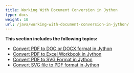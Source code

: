 ```yaml
---
title: Working With Document Conversion in Jython
type: docs
weight: 10
url: /java/working-with-document-conversion-in-jython/
---
```


**This section includes the following topics:**

- [Convert PDF to DOC or DOCX format in Jython](/pdf/java/convert-pdf-to-doc-or-docx-format-in-jython-html/)
- [Convert PDF to Excel Workbook in Jython](/pdf/java/convert-pdf-to-excel-workbook-in-jython-html/)
- [Convert PDF to SVG Format in Jython](/pdf/java/convert-pdf-to-svg-format-in-jython-html/)
- [Convert SVG file to PDF format in Jython](/pdf/java/convert-svg-file-to-pdf-format-in-jython-html/)
